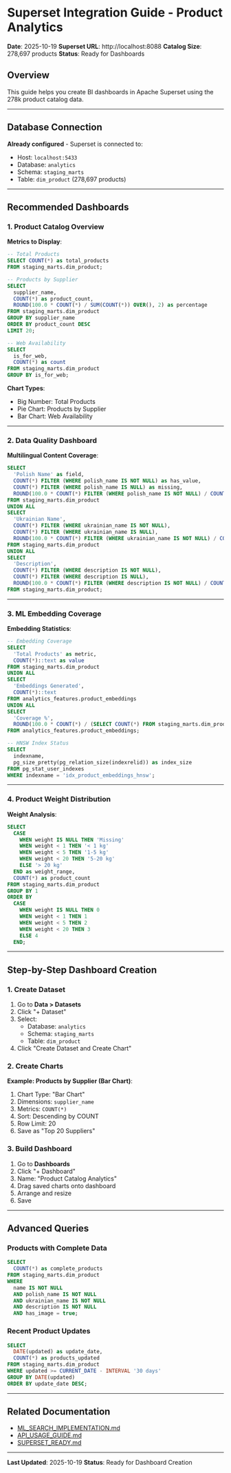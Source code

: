 # Superset Integration Guide - Product Analytics

**Date**: 2025-10-19
**Superset URL**: http://localhost:8088
**Catalog Size**: 278,697 products
**Status**: Ready for Dashboards

## Overview

This guide helps you create BI dashboards in Apache Superset using the 278k product catalog data.

---

## Database Connection

**Already configured** - Superset is connected to:
- Host: `localhost:5433`
- Database: `analytics`
- Schema: `staging_marts`
- Table: `dim_product` (278,697 products)

---

## Recommended Dashboards

### 1. Product Catalog Overview

**Metrics to Display**:
```sql
-- Total Products
SELECT COUNT(*) as total_products
FROM staging_marts.dim_product;

-- Products by Supplier
SELECT
  supplier_name,
  COUNT(*) as product_count,
  ROUND(100.0 * COUNT(*) / SUM(COUNT(*)) OVER(), 2) as percentage
FROM staging_marts.dim_product
GROUP BY supplier_name
ORDER BY product_count DESC
LIMIT 20;

-- Web Availability
SELECT
  is_for_web,
  COUNT(*) as count
FROM staging_marts.dim_product
GROUP BY is_for_web;
```

**Chart Types**:
- Big Number: Total Products
- Pie Chart: Products by Supplier
- Bar Chart: Web Availability

---

### 2. Data Quality Dashboard

**Multilingual Content Coverage**:
```sql
SELECT
  'Polish Name' as field,
  COUNT(*) FILTER (WHERE polish_name IS NOT NULL) as has_value,
  COUNT(*) FILTER (WHERE polish_name IS NULL) as missing,
  ROUND(100.0 * COUNT(*) FILTER (WHERE polish_name IS NOT NULL) / COUNT(*), 2) as coverage_pct
FROM staging_marts.dim_product
UNION ALL
SELECT
  'Ukrainian Name',
  COUNT(*) FILTER (WHERE ukrainian_name IS NOT NULL),
  COUNT(*) FILTER (WHERE ukrainian_name IS NULL),
  ROUND(100.0 * COUNT(*) FILTER (WHERE ukrainian_name IS NOT NULL) / COUNT(*), 2)
FROM staging_marts.dim_product
UNION ALL
SELECT
  'Description',
  COUNT(*) FILTER (WHERE description IS NOT NULL),
  COUNT(*) FILTER (WHERE description IS NULL),
  ROUND(100.0 * COUNT(*) FILTER (WHERE description IS NOT NULL) / COUNT(*), 2)
FROM staging_marts.dim_product;
```

---

### 3. ML Embedding Coverage

**Embedding Statistics**:
```sql
-- Embedding Coverage
SELECT
  'Total Products' as metric,
  COUNT(*)::text as value
FROM staging_marts.dim_product
UNION ALL
SELECT
  'Embeddings Generated',
  COUNT(*)::text
FROM analytics_features.product_embeddings
UNION ALL
SELECT
  'Coverage %',
  ROUND(100.0 * COUNT(*) / (SELECT COUNT(*) FROM staging_marts.dim_product), 2)::text || '%'
FROM analytics_features.product_embeddings;

-- HNSW Index Status
SELECT
  indexname,
  pg_size_pretty(pg_relation_size(indexrelid)) as index_size
FROM pg_stat_user_indexes
WHERE indexname = 'idx_product_embeddings_hnsw';
```

---

### 4. Product Weight Distribution

**Weight Analysis**:
```sql
SELECT
  CASE
    WHEN weight IS NULL THEN 'Missing'
    WHEN weight < 1 THEN '< 1 kg'
    WHEN weight < 5 THEN '1-5 kg'
    WHEN weight < 20 THEN '5-20 kg'
    ELSE '> 20 kg'
  END as weight_range,
  COUNT(*) as product_count
FROM staging_marts.dim_product
GROUP BY 1
ORDER BY
  CASE
    WHEN weight IS NULL THEN 0
    WHEN weight < 1 THEN 1
    WHEN weight < 5 THEN 2
    WHEN weight < 20 THEN 3
    ELSE 4
  END;
```

---

## Step-by-Step Dashboard Creation

### 1. Create Dataset

1. Go to **Data > Datasets**
2. Click "+ Dataset"
3. Select:
   - Database: `analytics`
   - Schema: `staging_marts`
   - Table: `dim_product`
4. Click "Create Dataset and Create Chart"

### 2. Create Charts

**Example: Products by Supplier (Bar Chart)**:
1. Chart Type: "Bar Chart"
2. Dimensions: `supplier_name`
3. Metrics: `COUNT(*)`
4. Sort: Descending by COUNT
5. Row Limit: 20
6. Save as "Top 20 Suppliers"

### 3. Build Dashboard

1. Go to **Dashboards**
2. Click "+ Dashboard"
3. Name: "Product Catalog Analytics"
4. Drag saved charts onto dashboard
5. Arrange and resize
6. Save

---

## Advanced Queries

### Products with Complete Data
```sql
SELECT
  COUNT(*) as complete_products
FROM staging_marts.dim_product
WHERE
  name IS NOT NULL
  AND polish_name IS NOT NULL
  AND ukrainian_name IS NOT NULL
  AND description IS NOT NULL
  AND has_image = true;
```

### Recent Product Updates
```sql
SELECT
  DATE(updated) as update_date,
  COUNT(*) as products_updated
FROM staging_marts.dim_product
WHERE updated >= CURRENT_DATE - INTERVAL '30 days'
GROUP BY DATE(updated)
ORDER BY update_date DESC;
```

---

## Related Documentation

- [ML_SEARCH_IMPLEMENTATION.md](./ML_SEARCH_IMPLEMENTATION.md)
- [API_USAGE_GUIDE.md](./API_USAGE_GUIDE.md)
- [SUPERSET_READY.md](./SUPERSET_READY.md)

---

**Last Updated**: 2025-10-19
**Status**: Ready for Dashboard Creation
